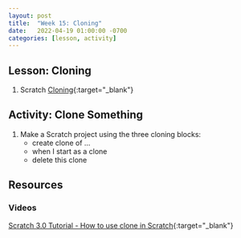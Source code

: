 ```yaml
---
layout: post
title:  "Week 15: Cloning"
date:   2022-04-19 01:00:00 -0700
categories: [lesson, activity]
---
```


## Lesson: Cloning

1. Scratch [Cloning](https://en.scratch-wiki.info/wiki/Cloning){:target="_blank"}

## Activity: Clone Something

1. Make a Scratch project using the three cloning blocks:
    * create clone of ...
    * when I start as a clone
    * delete this clone

## Resources

### Videos

[Scratch 3.0 Tutorial - How to use clone in Scratch](https://www.youtube.com/watch?v=BFtnEqHIJ8o){:target="_blank"}